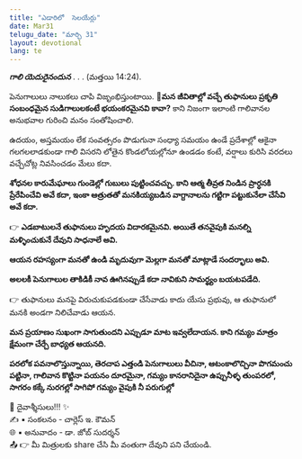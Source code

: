 ```yaml
---
title: "ఎడారిలో  సెలయేర్లు"
date: Mar31
telugu_date: "మార్చి 31"
layout: devotional
lang: te
---
```



***గాలి యెదురైనందున*** . . . (మత్తయి 14:24). 

 పెనుగాలులు నాలుకలు చాపి విజృంభిస్తుంటాయి. 
**📖మన జీవితాల్లో వచ్చే తుఫానులు ప్రకృతి సంబంధమైన సుడిగాలులకంటే భయంకరమైనవి కావా?**
 కాని నిజంగా ఇలాంటి గాలివానల అనుభవాల గురించి మనం సంతోషించాలి.

 ఉదయం, అస్తమయం లేక సంవత్సరం పొడుగునా సంధ్యా సమయం ఉండే ప్రదేశాల్లో ఆకైనా గలగలలాడకుండా గాలి విసరని లోతైన కొండలోయల్లోనూ ఉండడం కంటే, వర్షాలు కురిసి వరదలు వచ్చేచోట్ల నివసించడం మేలు కదా. 

**శోధనల కారుమేఘాలు గుండెల్లో గుబులు పుట్టించవచ్చు. కాని ఆత్మ తీవ్రత నిండిన ప్రార్ధనకి ప్రేరేపించేవి అవే కదా, ఇంకా ఆత్రుతతో మనకియ్యబడిన వాగ్దానాలను గట్టిగా పట్టుకునేలా చేసేవి అవే కదా.**

👉 **ఎడబాటులనే తుఫానులు హృదయ విదారకమైనవి. అయితే తనవైపుకి మనల్ని  మళ్ళించుకునే దేవుని సాధనాలే అవి.**

 **ఆయన రహస్యంగా మనతో ఉండి మృదువుగా మెల్లగా మనతో మాట్లాడే సందర్భాలు అవి.**

 **అలలకీ పెనుగాలుల తాకిడికీ నావ ఊగినప్పుడే కదా నావికుని సామర్థ్యం బయటపడేది.**

👉 తుఫానులు మనపై విరుచుకుపడకుండా చేసేవాడు కాదు యేసు ప్రభువు, ఆ తుఫానులో మనకి అండగా నిలిచేవాడు ఆయన. 

**మన ప్రయాణం సుఖంగా సాగుతుందని ఎప్పుడూ మాట ఇవ్వలేదాయన. కాని గమ్యం మాత్రం క్షేమంగా చేర్చే బాధ్యత ఆయనది.**

**పరలోక పవనాలొస్తున్నాయి, తెరచాప ఎత్తండి పెనుగాలులు వీచినా, ఆటంకాలొచ్చినా పొగమంచు పట్టినా, గాలివాన కొట్టినా పయనం దూరమైనా, గమ్యం కానరానిదైనా ఉప్పునీళ్ళ తుంపరలో, సాగరం కక్కే నురగల్లో సాగిపో గమ్యం వైపుకి నీ పరుగుల్లో**

<div class="blessing">🙏 <span class="bless-text">దైవాశ్శీసులు!!!</span> ✨</div>

<div class="credit">✍️ <span class="credit-text">▪ సంకలనం - చార్లెస్ ఇ. కౌమన్</span></div>
<div class="credit">🌐 <span class="credit-text">▪ అనువాదం - డా. జోబ్ సుదర్శన్</span></div>


<div class="share">📤 👉 <span class="share-text">మీ మిత్రులకు share చేసి మీ వంతుగా దేవుని పని చేయండి.</span></div>
